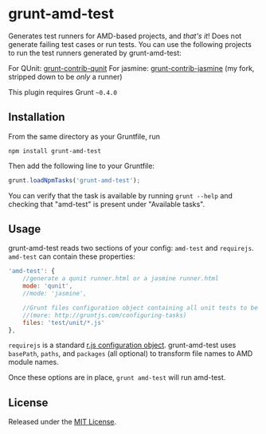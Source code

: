 grunt-amd-test
==============

Generates test runners for AMD-based projects, and *that's it*! Does not
generate failing test cases or run tests. You can use the following projects to
run the test runners generated by grunt-amd-test:

For QUnit: [grunt-contrib-qunit](https://github.com/gruntjs/grunt-contrib-qunit) 
For jasmine:
[grunt-contrib-jasmine](https://github.com/zship/grunt-contrib-jasmine) (my
fork, stripped down to be *only* a runner)

This plugin requires Grunt `~0.4.0`


Installation
-------------

From the same directory as your Gruntfile, run

```
npm install grunt-amd-test
```

Then add the following line to your Gruntfile:

```js
grunt.loadNpmTasks('grunt-amd-test');
```

You can verify that the task is available by running `grunt --help` and
checking that "amd-test" is present under "Available tasks".


Usage
-----

grunt-amd-test reads two sections of your config: `amd-test` and `requirejs`.
`amd-test` can contain these properties:

```js
'amd-test': {
	//generate a qunit runner.html or a jasmine runner.html
	mode: 'qunit',
	//mode: 'jasmine',

	//Grunt files configuration object containing all unit tests to be included
	//(more: http://gruntjs.com/configuring-tasks)
	files: 'test/unit/*.js'
},
```

`requirejs` is a standard [r.js configuration
object](https://github.com/jrburke/r.js/blob/master/build/example.build.js).
grunt-amd-test uses `basePath`, `paths`, and `packages` (all optional) to
transform file names to AMD module names.

Once these options are in place, `grunt amd-test` will run amd-test.


License
-------

Released under the [MIT
License](http://www.opensource.org/licenses/mit-license.php).
